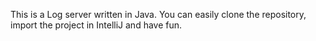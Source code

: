 This is a Log server written in Java.
You can easily clone the repository, import the project in IntelliJ and have fun.
